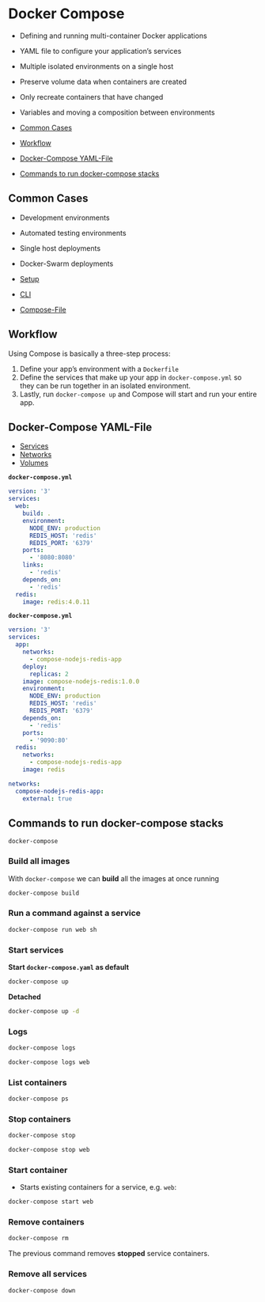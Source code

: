 # Docker Compose

- Defining and running multi-container Docker applications
- YAML file to configure your application’s services
- Multiple isolated environments on a single host
- Preserve volume data when containers are created
- Only recreate containers that have changed
- Variables and moving a composition between environments

- [Common Cases](#common-cases)
- [Workflow](#workflow)
- [Docker-Compose YAML-File](#docker-compose-yaml-file)
- [Commands to run docker-compose stacks](#commands-to-run-docker-compose-stacks)

## Common Cases

- Development environments
- Automated testing environments
- Single host deployments
- Docker-Swarm deployments

- [Setup](https://docs.docker.com/compose/install/)
- [CLI](https://docs.docker.com/compose/reference/overview/)
- [Compose-File](https://docs.docker.com/compose/compose-file/)

## Workflow

Using Compose is basically a three-step process:

1. Define your app’s environment with a `Dockerfile`
2. Define the services that make up your app in `docker-compose.yml` so they can be run together in an isolated environment.
3. Lastly, run `docker-compose up` and Compose will start and run your entire app.

## Docker-Compose YAML-File

- [Services](https://docs.docker.com/compose/compose-file/#service-configuration-reference)
- [Networks](https://docs.docker.com/compose/compose-file/#network-configuration-reference)
- [Volumes](https://docs.docker.com/compose/compose-file/#volume-configuration-reference)

**`docker-compose.yml`**

```yaml
version: '3'
services:
  web:
    build: .
    environment:
      NODE_ENV: production
      REDIS_HOST: 'redis'
      REDIS_PORT: '6379'
    ports:
      - '8080:8080'
    links:
      - 'redis'
    depends_on:
      - 'redis'
  redis:
    image: redis:4.0.11
```

**`docker-compose.yml`**

```yaml
version: '3'
services:
  app:
    networks:
      - compose-nodejs-redis-app
    deploy:
      replicas: 2
    image: compose-nodejs-redis:1.0.0
    environment:
      NODE_ENV: production
      REDIS_HOST: 'redis'
      REDIS_PORT: '6379'
    depends_on:
      - 'redis'
    ports:
      - '9090:80'
  redis:
    networks:
      - compose-nodejs-redis-app
    image: redis

networks:
  compose-nodejs-redis-app:
    external: true
```

## Commands to run docker-compose stacks

```back
docker-compose
```

### Build all images

With `docker-compose` we can **build** all the images at once running

```bash
docker-compose build
```

### Run a command against a service

```bash
docker-compose run web sh
```

### Start services

**Start `docker-compose.yaml` as default**

```bash
docker-compose up
```

**Detached**

```bash
docker-compose up -d
```

### Logs

```bash
docker-compose logs
```

```bash
docker-compose logs web
```

### List containers

```bash
docker-compose ps
```

### Stop containers

```bash
docker-compose stop
```

```bash
docker-compose stop web
```

### Start container

- Starts existing containers for a service, e.g. `web`:

```bash
docker-compose start web
```

### Remove containers

```bash
docker-compose rm
```

The previous command removes **stopped** service containers.

### Remove all services

```bash
docker-compose down
```
